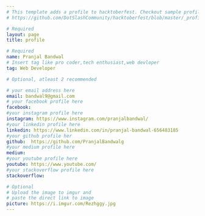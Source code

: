 ```yaml
---
# This template adds a profile to hacktoberfest. Checkout sample profile at
# https://github.com/DotSlashCommunity/hacktoberfest/blob/master/_profile/ksdme.md

# Required
layout: page
title: profile

# Required
name: Pranjal Bandwal
# Insert tag like pro coder,tech enthusiast,web devloper
tag: Web Developer

# Optional, atleast 2 recommended

# your email address here
email: bandwal9@gmail.com
# your facebook profile here
facebook: 
#your instagram profile here
instagram: https://www.instagram.com/pranjalbandwal/
#your linkedin profile here
linkedin: https://www.linkedin.com/in/pranjal-bandwal-656483185
#your github profile her
github:  https://github.com/PranjalBandwalg
#your medium profile here
medium: 
#your youtube profile here
youtube: https://www.youtube.com/
#your stackoverflow profile here
stackoverflow: 

# Optional
# Upload the image to imgur and
# paste the direct link to image
picture: https://i.imgur.com/Rezhggy.jpg
---
```

